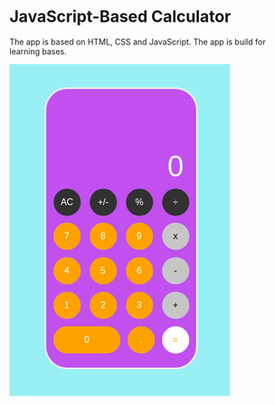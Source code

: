 # JavaScript-Based Calculator

The app is based on HTML, CSS and JavaScript. The app is build for learning bases.

![My Image](calculator.png)
